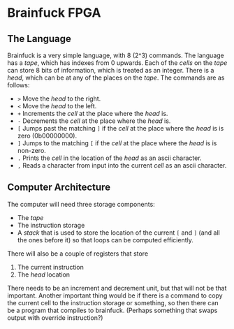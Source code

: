 <!-- markdownlint-disable no-inline-html no-bare-urls line-length header-increment no-duplicate-header -->

# Brainfuck FPGA

## The Language

Brainfuck is a very simple language, with 8 (2^3) commands. The language has a *tape*, which has indexes from 0 upwards. Each of the *cells* on the *tape* can store 8 bits of information, which is treated as an integer. There is a *head*, which can be at any of the places on the *tape*. The commands are as follows:

* `>` Move the *head* to the right.
* `<` Move the *head* to the left.
* `+` Increments the *cell* at the place where the *head* is.
* `-` Decrements the *cell* at the place where the *head* is.
* `[` Jumps past the matching `]` if the *cell* at the place where the *head* is is zero (0b00000000).
* `]` Jumps to the matching `[` if the *cell* at the place where the *head* is is non-zero.
* `.` Prints the *cell* in the location of the *head* as an ascii character.
* `,` Reads a character from input into the current *cell* as an ascii character.

## Computer Architecture

The computer will need three storage components:

* The *tape*
* The instruction storage
* A *stack* that is used to store the location of the current `[` and `]` (and all the ones before it) so that loops can be computed efficiently.

There will also be a couple of registers that store

1. The current instruction
2. The *head* location

There needs to be an increment and decrement unit, but that will not be that important. Another important thing would be if there is a command to copy the current cell to the instruction storage or something, so then there can be a program that compiles to brainfuck. (Perhaps something that swaps output with override instruction?)
